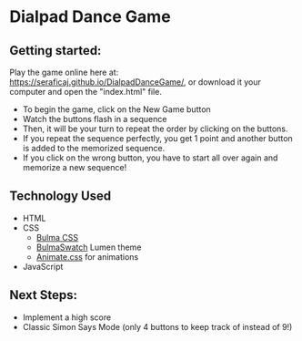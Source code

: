 # Dialpad Dance Game

## Getting started:

Play the game online here at: https://seraficaj.github.io/DialpadDanceGame/, or download it your computer and open the "index.html" file.
- To begin the game, click on the New Game button
- Watch the buttons flash in a sequence
- Then, it will be your turn to repeat the order by clicking on the buttons.
- If you repeat the sequence perfectly, you get 1 point and another button is added to the memorized sequence.
- If you click on the wrong button, you have to start all over again and memorize a new sequence!

## Technology Used
- HTML
- CSS
  - [Bulma CSS](https://bulma.io/) 
  - [BulmaSwatch](https://jenil.github.io/bulmaswatch/) Lumen theme
  - [Animate.css](https://bulma.io/) for animations
- JavaScript

## Next Steps:
- Implement a high score 
- Classic Simon Says Mode (only 4 buttons to keep track of instead of 9!)